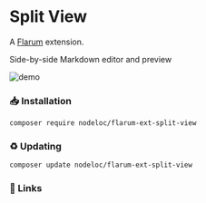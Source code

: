 # Split View

A [Flarum](http://flarum.org) extension. 

Side-by-side Markdown editor and preview

![demo](docs/chrome-capture-2024-5-16.gif)

### 📥 Installation

```sh
composer require nodeloc/flarum-ext-split-view
```

### ♻ Updating

```sh
composer update nodeloc/flarum-ext-split-view
```

### 🔗 Links
